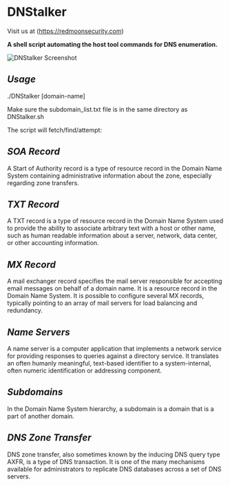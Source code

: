 # DNStalker

Visit us at (https://redmoonsecurity.com)

**A shell script automating the host tool commands for DNS enumeration.**

![DNStalker Screenshot](https://user-images.githubusercontent.com/62467907/77509832-1ffb9880-6e76-11ea-80e3-9c0aa66adb2c.png)

## *Usage*

./DNStalker [domain-name]

Make sure the subdomain_list.txt file is in the same directory as DNStalker.sh

The script will fetch/find/attempt:

## *SOA Record*
A Start of Authority record is a type of resource record in the Domain Name System containing administrative information about the zone, especially regarding zone transfers.


## *TXT Record*
A TXT record is a type of resource record in the Domain Name System used to provide the ability to associate arbitrary text with a host or other name, such as human readable information about a server, network, data center, or other accounting information.

## *MX Record*
A mail exchanger record specifies the mail server responsible for accepting email messages on behalf of a domain name. It is a resource record in the Domain Name System. It is possible to configure several MX records, typically pointing to an array of mail servers for load balancing and redundancy.

## *Name Servers*
A name server is a computer application that implements a network service for providing responses to queries against a directory service. It translates an often humanly meaningful, text-based identifier to a system-internal, often numeric identification or addressing component.

## *Subdomains*
In the Domain Name System hierarchy, a subdomain is a domain that is a part of another domain.

## *DNS Zone Transfer*
DNS zone transfer, also sometimes known by the inducing DNS query type AXFR, is a type of DNS transaction. It is one of the many mechanisms available for administrators to replicate DNS databases across a set of DNS servers.
